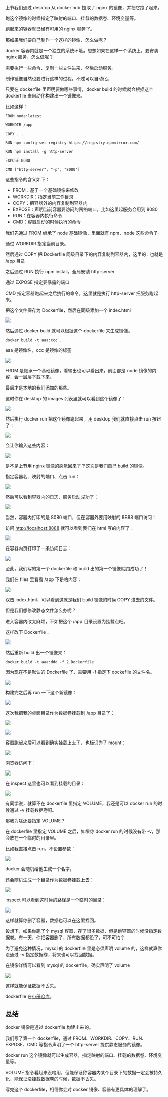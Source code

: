 
﻿上节我们通过 desktop 从 docker hub 拉取了 nginx 的镜像，并把它跑了起来。

跑这个镜像的时候指定了映射的端口、挂载的数据卷、环境变量等。

跑起来的容器就已经有可用的 nginx 服务了。

那如果我们要自己制作一个这样的镜像，怎么做呢？

docker 容器内就是一个独立的系统环境，想想如果在这样一个系统上，要安装 nginx 服务，怎么做呢？

需要执行一些命令、复制一些文件进来，然后启动服务。

制作镜像自然也要进行这样的过程，不过可以自动化。

只要在 dockerfile 里声明要做哪些事情，docker build 的时候就会根据这个 dockerfile 来自动化构建出一个镜像来。

比如这样：

    FROM node:latest

    WORKDIR /app

    COPY . .

    RUN npm config set registry https://registry.npmmirror.com/

    RUN npm install -g http-server

    EXPOSE 8080

    CMD ["http-server", "-p", "8080"]

这些指令的含义如下：

*   FROM：基于一个基础镜像来修改
*   WORKDIR：指定当前工作目录
*   COPY：把容器外的内容复制到容器内
*   EXPOSE：声明当前容器要访问的网络端口，比如这里起服务会用到 8080
*   RUN：在容器内执行命令
*   CMD：容器启动的时候执行的命令

我们先通过 FROM 继承了 node 基础镜像，里面就有 npm、node 这些命令了。

通过 WORKDIR 指定当前目录。

然后通过 COPY 把 Dockerfile 同级目录下的内容复制到容器内，这里的 . 也就是 /app 目录

之后通过 RUN 执行 npm install，全局安装 http-server

通过 EXPOSE 指定要暴露的端口

CMD 指定容器跑起来之后执行的命令，这里就是执行 http-server 把服务跑起来。

把这个文件保存为 Dockerfile，然后在同级添加一个 index.html

![](//liushuaiyang.oss-cn-shanghai.aliyuncs.com/nest-docs/image/第30章-1.png)

然后通过 docker build 就可以根据这个 dockerfile 来生成镜像。

    docker build -t aaa:ccc .

aaa 是镜像名，ccc 是镜像的标签

![](//liushuaiyang.oss-cn-shanghai.aliyuncs.com/nest-docs/image/第30章-2.png)

FROM 是继承一个基础镜像，看输出也可以看出来，前面都是 node 镜像的内容，会一层层下载下来。

最后才是本地的我们添加的那些。

这时你在 desktop 的 images 列表里就可以看到这个镜像了：

![](//liushuaiyang.oss-cn-shanghai.aliyuncs.com/nest-docs/image/第30章-3.png)

然后执行 docker run 把这个镜像跑起来，用 desktop 我们就直接点击 run 按钮了：

![](//liushuaiyang.oss-cn-shanghai.aliyuncs.com/nest-docs/image/第30章-4.png)

会让你输入这些内容：

![](//liushuaiyang.oss-cn-shanghai.aliyuncs.com/nest-docs/image/第30章-5.png)

是不是上节用 nginx 镜像的感觉回来了？这次是我们自己 build 的镜像。

指定容器名、映射的端口、点击 run：

![](//liushuaiyang.oss-cn-shanghai.aliyuncs.com/nest-docs/image/第30章-6.png)

然后可以看到容器内的日志，服务启动成功了：

![](//liushuaiyang.oss-cn-shanghai.aliyuncs.com/nest-docs/image/第30章-7.png)

当然，容器内打印的是 8080 端口，但在容器外要用映射的 8888 端口访问：

访问 <http://localhost:8888> 就可以看到我们在 html 写的内容了：

![](//liushuaiyang.oss-cn-shanghai.aliyuncs.com/nest-docs/image/第30章-8.png)

在容器内页打印了一条访问日志：

![](//liushuaiyang.oss-cn-shanghai.aliyuncs.com/nest-docs/image/第30章-9.png)

至此，我们写的第一个 dockerfile 和 build 出的第一个镜像就跑成功了！

我们在 files 里看看 /app 下是啥内容：

![](//liushuaiyang.oss-cn-shanghai.aliyuncs.com/nest-docs/image/第30章-10.png)

双击 index.html，可以看到这就是我们 build 镜像的时候 COPY 进去的文件。

但是我们想修改静态文件怎么办呢？

进入容器内改太麻烦，不如把这个 /app 目录设置为挂载点吧。

这样改下 Dockerfile：

![](//liushuaiyang.oss-cn-shanghai.aliyuncs.com/nest-docs/image/第30章-11.png)

然后重新 build 出一个镜像来：

    docker build -t aaa:ddd -f 2.Dockerfile .

因为现在不是默认的 Dockerfile 了，需要用 -f 指定下 dockefile 的文件名。

![](//liushuaiyang.oss-cn-shanghai.aliyuncs.com/nest-docs/image/第30章-12.png)

构建完之后再 run 一下这个新镜像：

![](//liushuaiyang.oss-cn-shanghai.aliyuncs.com/nest-docs/image/第30章-13.png)

这次我把我的桌面目录作为数据卷挂载到 /app 目录了：

![](//liushuaiyang.oss-cn-shanghai.aliyuncs.com/nest-docs/image/第30章-14.png)

![](//liushuaiyang.oss-cn-shanghai.aliyuncs.com/nest-docs/image/第30章-15.png)

容器跑起来后可以看到确实挂载上去了，也标识为了 mount：

![](//liushuaiyang.oss-cn-shanghai.aliyuncs.com/nest-docs/image/第30章-16.png)

浏览器访问下：

![](//liushuaiyang.oss-cn-shanghai.aliyuncs.com/nest-docs/image/第30章-17.png)

在 inspect 这里也可以看到挂载的目录：

![](//liushuaiyang.oss-cn-shanghai.aliyuncs.com/nest-docs/image/第30章-18.png)

有同学说，就算不在 dockerfile 里指定 VOLUME，我还是可以 docker run 的时候通过 -v 挂载数据卷呀。

那我为啥还要指定 VOLUME？

在 dockerfile 里指定 VOLUME 之后，如果你 docker run 的时候没有带 -v，那会放在一个临时的目录里。

比如我直接点击 run，不设置参数：

![](//liushuaiyang.oss-cn-shanghai.aliyuncs.com/nest-docs/image/第30章-19.png)

docker 会随机给他生成一个名字。

还会随机生成一个目录作为数据卷挂载上去：

![](//liushuaiyang.oss-cn-shanghai.aliyuncs.com/nest-docs/image/第30章-20.png)

inspect 可以看到这时候的路径是一个临时的目录：

![](//liushuaiyang.oss-cn-shanghai.aliyuncs.com/nest-docs/image/第30章-21.png)

这样就算你删了容器，数据也可以在这里找回。

设想下，如果你跑了个 mysql 容器，存了很多数据，但是跑容器的时候没指定数据卷。有一天，你把容器删了，所有数据都没了，可不可怕？

为了避免这种情况，mysql 的 dockerfile 里是必须声明 volume 的，这样就算你没通过 -v 指定数据卷，将来也可以找回数据。

在镜像详情可以看到 mysql 的 dockerfile，确实声明了 volume

![](//liushuaiyang.oss-cn-shanghai.aliyuncs.com/nest-docs/image/第30章-22.png)

这样就能保证数据不丢失。

dockerfile 在[小册仓库](https://github.com/QuarkGluonPlasma/nestjs-course-code/tree/main/docker-test)。

## 总结

docker 镜像是通过 dockerfile 构建出来的。

我们写了第一个 dockerfile，通过 FROM、WORKDIR、COPY、RUN、EXPOSE、CMD 等指令声明了一个 http-server 提供静态服务的镜像。

docker run 这个镜像就可以生成容器，指定映射的端口、挂载的数据卷、环境变量等。

VOLUME 指令看起来没啥用，但能保证你容器内某个目录下的数据一定会被持久化，能保证没挂载数据卷的时候，数据不丢失。

写完这个 dockerfile，相信你会对 docker 镜像、容器有更具体的理解了。

